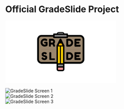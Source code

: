 # Official GradeSlide Project 
<p>
  <img src="https://github.com/reginald-apps/gradeslide/blob/stable/images/mainlogo.png" width="350" title="GradeSlide Logo">
</p>
<div class="row">
  <div class="column">
<div>
  <img src="https://media-exp1.licdn.com/dms/image/C4E22AQEblbhQAr0KFA/feedshare-shrink_1280/0/1645028208069?e=1648684800&v=beta&t=BkD5GrGpTtR36-yPLYmVOdaKdHynB-NKn6rphlPFzcc" width="350" title="GradeSlide Screen 1">
</div>
<div>
  <img src="https://media-exp1.licdn.com/dms/image/C4E22AQHZG-_rGsmKRA/feedshare-shrink_1280/0/1645028207878?e=1648684800&v=beta&t=KOfRZJqJOSYxQMN2bLUsm0sPq7br9Wd5-L46100W8B0" width="350" title="GradeSlide Screen 2">
</div>
<div>
  <img src="https://media-exp1.licdn.com/dms/image/C4E22AQEOmoUZWmh-0Q/feedshare-shrink_1280/0/1645028207904?e=1648684800&v=beta&t=CRAzu8eGur5cTMMZrR1vGuIRm66hycD5MuTdODSMyQc" width="350" title="GradeSlide Screen 3">
</div>
</div>
</div>
